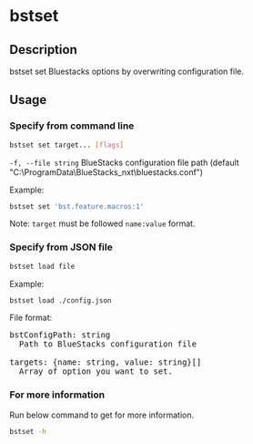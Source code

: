 # bstset
## Description
bstset set Bluestacks options by overwriting configuration file.

## Usage 
### Specify from command line
```sh
bstset set target... [flags]
```
`-f, --file string`   BlueStacks configuration file path (default "C:\\ProgramData\\BlueStacks_nxt\\bluestacks.conf")

Example:
```sh
bstset set 'bst.feature.macros:1'
```

Note:
`target` must be followed `name:value` format.

### Specify from JSON file
```sh
bstset load file
```

Example:
```sh
bstset load ./config.json
```

File format:
<pre>
bstConfigPath: string
  Path to BlueStacks configuration file

targets: {name: string, value: string}[]
  Array of option you want to set.
</pre>

### For more information
Run below command to get for more information.
```sh
bstset -h
```
